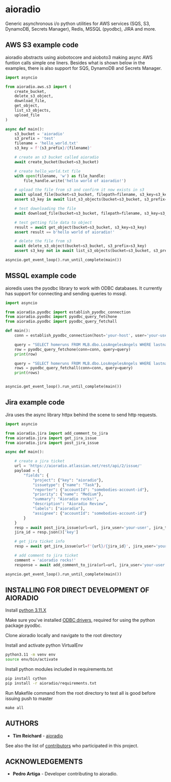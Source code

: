 # aioradio
Generic asynchronous i/o python utilities for AWS services (SQS, S3, DynamoDB, Secrets Manager), Redis, MSSQL (pyodbc), JIRA and more.

## AWS S3 example code
aioradio abstracts using aiobotocore and aioboto3 making async AWS funtion calls simple one liners.
Besides what is shown below in the examples, there is also support for SQS, DynamoDB and Secrets Manager.


```python
import asyncio

from aioradio.aws.s3 import (
    create_bucket,
    delete_s3_object,
    download_file,
    get_object,
    list_s3_objects,
    upload_file
)

async def main():
    s3_bucket = 'aioradio'
    s3_prefix = 'test'
    filename = 'hello_world.txt'
    s3_key = f'{s3_prefix}/{filename}'

    # create an s3 bucket called aioradio
    await create_bucket(bucket=s3_bucket)

    # create hello_world.txt file
    with open(filename, 'w') as file_handle:
        file_handle.write('hello world of aioradio!')

    # upload the file from s3 and confirm it now exists in s3
    await upload_file(bucket=s3_bucket, filepath=filename, s3_key=s3_key)
    assert s3_key in await list_s3_objects(bucket=s3_bucket, s3_prefix=s3_prefix)

    # test downloading the file
    await download_file(bucket=s3_bucket, filepath=filename, s3_key=s3_key)

    # test getting file data to object
    result = await get_object(bucket=s3_bucket, s3_key=s3_key)
    assert result == b'hello world of aioradio!'

    # delete the file from s3
    await delete_s3_object(bucket=s3_bucket, s3_prefix=s3_key)
    assert s3_key not in await list_s3_objects(bucket=s3_bucket, s3_prefix=s3_prefix)

asyncio.get_event_loop().run_until_complete(main())
```

## MSSQL example code
aioredis uses the pyodbc library to work with ODBC databases.
It currently has support for connecting and sending queries to mssql.

```python
import asyncio

from aioradio.pyodbc import establish_pyodbc_connection
from aioradio.pyodbc import pyodbc_query_fetchone
from aioradio.pyodbc import pyodbc_query_fetchall

def main():
    conn = establish_pyodbc_connection(host='your-host', user='your-user', pwd='your-password')

    query = "SELECT homeruns FROM MLB.dbo.LosAngelesAngels WHERE lastname = 'Trout' AND year = '2020'"
    row = pyodbc_query_fetchone(conn=conn, query=query)
    print(row)

    query = "SELECT homeruns FROM MLB.dbo.LosAngelesAngels WHERE lastname = 'Trout'"
    rows = pyodbc_query_fetchall(conn=conn, query=query)
    print(rows)


asyncio.get_event_loop().run_until_complete(main())
```

## Jira example code
Jira uses the async library httpx behind the scene to send http requests.

```python
import asyncio

from aioradio.jira import add_comment_to_jira
from aioradio.jira import get_jira_issue
from aioradio.jira import post_jira_issue

async def main():

    # create a jira ticket
    url = 'https://aioradio.atlassian.net/rest/api/2/issue/'
    payload = {
        "fields": {
            "project": {"key": "aioradio"},
            "issuetype": {"name": "Task"},
            "reporter": {"accountId": "somebodies-account-id"},
            "priority": {"name": "Medium"},
            "summary": "Aioradio rocks!",
            "description": "Aioradio Review",
            "labels": ["aioradio"],
            "assignee": {"accountId": "somebodies-account-id"}
        }
    }
    resp = await post_jira_issue(url=url, jira_user='your-user', jira_token='your-password', payload=payload)
    jira_id = resp.json()['key']

    # get jira ticket info
    resp = await get_jira_issue(url=f'{url}/{jira_id}', jira_user='your-user', jira_token='your-password')

    # add comment to jira ticket
    comment = 'aioradio rocks!'
    response = await add_comment_to_jira(url=url, jira_user='your-user', jira_token='your-password', comment=comment)

asyncio.get_event_loop().run_until_complete(main())
```

## INSTALLING FOR DIRECT DEVELOPMENT OF AIORADIO

Install [python 3.11.X](https://www.python.org/downloads/)

Make sure you've installed [ODBC drivers](https://docs.microsoft.com/en-us/sql/connect/python/pyodbc/step-1-configure-development-environment-for-pyodbc-python-development), required for using the python package pyodbc.

Clone aioradio locally and navigate to the root directory

Install and activate python VirtualEnv
```bash
python3.11 -m venv env
source env/bin/activate
```

Install python modules included in requirements.txt
```bash
pip install cython
pip install -r aioradio/requirements.txt
```

Run Makefile command from the root directory to test all is good before issuing push to master
```
make all
```

## AUTHORS

* **Tim Reichard** - [aioradio](https://github.com/nrccua/aioradio)

See also the list of [contributors](https://github.com/nrccua/aioradio/graphs/contributors) who participated in this project.

## ACKNOWLEDGEMENTS

* **Pedro Artiga** - Developer contributing to aioradio.
